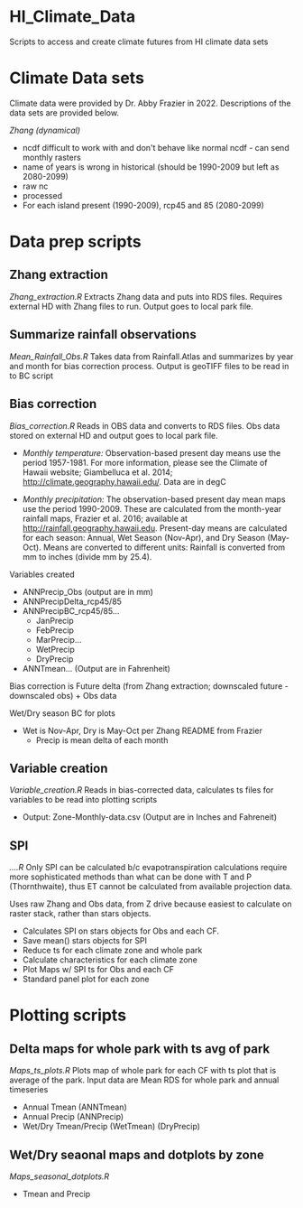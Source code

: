 # HI_Climate_Data
Scripts to access and create climate futures from HI climate data sets

# Climate Data sets
Climate data were provided by Dr. Abby Frazier in 2022. Descriptions of the data sets are provided below.

*Zhang (dynamical)*
* ncdf difficult to work with and don't behave like normal ncdf - can send monthly rasters
* name of years is wrong in historical (should be 1990-2009 but left as 2080-2099)
* raw nc
* processed
* For each island present (1990-2009), rcp45 and 85 (2080-2099)

# Data prep scripts
## Zhang extraction
_Zhang_extraction.R_
Extracts Zhang data and puts into RDS files. Requires external HD with Zhang files to run. Output goes to local park file.

## Summarize rainfall observations
_Mean_Rainfall_Obs.R_
Takes data from Rainfall.Atlas and summarizes by year and month for bias correction process. Output is geoTIFF files to be read in to BC script

## Bias correction
_Bias_correction.R_
Reads in OBS data and converts to RDS files. Obs data stored on external HD and output goes to local park file.
  * *Monthly temperature:* Observation-based present day means use the period 1957-1981. For more information, please see the Climate of Hawaii website; Giambelluca et al. 2014; http://climate.geography.hawaii.edu/. Data are in degC

  * *Monthly precipitation:* The observation-based present day mean maps use the period 1990-2009. These are calculated from the month-year rainfall maps, Frazier et al. 2016; available at http://rainfall.geography.hawaii.edu. Present-day means are calculated for each season: Annual, Wet Season (Nov-Apr), and Dry Season (May-Oct). Means are converted to different units: Rainfall is converted from mm to inches (divide mm by 25.4).
  
Variables created
  * ANNPrecip_Obs (output are in mm)
  * ANNPrecipDelta_rcp45/85
  * ANNPrecipBC_rcp45/85...
    * JanPrecip 
    * FebPrecip
    * MarPrecip...
    * WetPrecip
    * DryPrecip
  * ANNTmean... (Output are in Fahrenheit)

Bias correction is Future delta (from Zhang extraction; downscaled future - downscaled obs) + Obs data

Wet/Dry season BC for plots
  * Wet is Nov-Apr, Dry is May-Oct per Zhang README from Frazier
    * Precip is mean delta of each month

## Variable creation
_Variable_creation.R_
Reads in bias-corrected data, calculates ts files for variables to be read into plotting scripts
  * Output: Zone-Monthly-data.csv (Output are in Inches and Fahreneit)

## SPI
_....R_
Only SPI can be calculated b/c evapotranspiration calculations require more sophisticated methods than what can be done with T and P (Thornthwaite), thus ET cannot be calculated from available projection data. 

Uses raw Zhang and Obs data, from Z drive because easiest to calculate on raster stack, rather than stars objects.

  * Calculates SPI on stars objects for Obs and each CF.
  * Save mean() stars objects for SPI
  * Reduce ts for each climate zone and whole park
  * Calculate characteristics for each climate zone
  * Plot Maps w/ SPI ts for Obs and each CF
  * Standard panel plot for each zone

# Plotting scripts

## Delta maps for whole park with ts avg of park
_Maps_ts_plots.R_
Plots map of whole park for each CF with ts plot that is average of the park.
Input data are Mean RDS for whole park and annual timeseries
  * Annual Tmean (ANNTmean)
  * Annual Precip (ANNPrecip)
  * Wet/Dry Tmean/Precip (WetTmean) (DryPrecip)

## Wet/Dry seaonal maps and dotplots by zone
_Maps_seasonal_dotplots.R_
  * Tmean and Precip 
  
  





